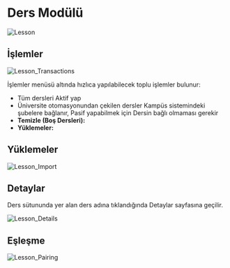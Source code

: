 # Ders Modülü

![Lesson](/docs.toltekcampus.com/media/modules/lesson/lesson.png)

## İşlemler

![Lesson_Transactions](/docs.toltekcampus.com/media/modules/lesson/lesson_transactions.png)

İşlemler menüsü altında hızlıca yapılabilecek toplu işlemler bulunur:

* Tüm dersleri Aktif yap
* Üniversite otomasyonundan çekilen dersler Kampüs sistemindeki şubelere bağlanır, Pasif yapabilmek için Dersin bağlı olmaması gerekir
* **Temizle (Boş Dersleri):**
* **Yüklemeler:**

## Yüklemeler

![Lesson_Import](/docs.toltekcampus.com/media/modules/lesson/lesson_import.png)

## Detaylar

Ders sütununda yer alan ders adına tıklandığında Detaylar sayfasına geçilir.

![Lesson_Details](/docs.toltekcampus.com/media/modules/lesson/lesson_details.png)

## Eşleşme

![Lesson_Pairing](/docs.toltekcampus.com/media/modules/lesson/lesson_pairing.png)

